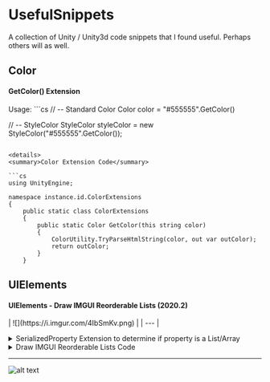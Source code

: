 # UsefulSnippets
A collection of Unity / Unity3d code snippets that I found useful. Perhaps others will as well.

## Color
 
#### GetColor() Extension
<p>
Usage: 
```cs 
// -- Standard Color
Color color = "#555555".GetColor()

// -- StyleColor
StyleColor styleColor = new StyleColor("#555555".GetColor());
```

<details>
<summary>Color Extension Code</summary>
 
```cs
using UnityEngine;

namespace instance.id.ColorExtensions
{
    public static class ColorExtensions
    {
        public static Color GetColor(this string color)
        {
            ColorUtility.TryParseHtmlString(color, out var outColor);
            return outColor;
        }
    }

```
</details>
</p>


## UIElements
 
#### UIElements - Draw IMGUI Reorderable Lists (2020.2)
<p>
| ![](https://i.imgur.com/4IbSmKv.png) |  
| --- |  

<details>
<summary>SerializedProperty Extension to determine if property is a List/Array</summary>
 
```cs
public static class PropertyExtensions
{
    public static bool IsReallyArray(this SerializedProperty property)
    {
        return property.isArray && property.propertyType != SerializedPropertyType.String;
    }
}
```

</details>

<details>
<summary>Draw IMGUI Reorderable Lists Code</summary>
  
```cs
[CustomEditor(typeof(Object), true, isFallback = true)]
[CanEditMultipleObjects]
public class DefaultEditorDrawer : Editor
{
    public bool showScript;
    public List<string> excludedFields = new List<string>();
    string m_IMGUIPropNeedsRelayout;
    ScrollView m_ScrollView;

    public override VisualElement CreateInspectorGUI()
    {
        var root = new VisualElement();
        var property = serializedObject.GetIterator();
        m_ScrollView = new ScrollView();
        root.Add(m_ScrollView);
        if (property.NextVisible(true)) // Expand first child.
        {
            do
            {
                var field = new PropertyField(property) {name = "PropertyField:" + property.propertyPath};
                if (property.propertyPath == "m_Script" && serializedObject.targetObject != null)
                {
                    if (showScript) field.SetEnabled(false);
                    else continue;
                }

                if (property.IsReallyArray() && serializedObject.targetObject != null)
                {
                    var copiedProperty = property.Copy();
                    var imDefaultProperty = new IMGUIContainer(() =>
                    {
                        DoDrawDefaultIMGUIProperty(serializedObject, copiedProperty);
                    }) {name = property.propertyPath};
                    
                    m_ScrollView.Add(imDefaultProperty);
                    continue;
                }

                if (excludedFields.Contains(property.propertyPath) && serializedObject.targetObject != null) { continue; }

                root.Add(field);
            } while (property.NextVisible(false));
        }

        foreach (var foldout in m_ScrollView.Query<Foldout>().ToList())
        {
            foldout.RegisterValueChangedCallback(e =>
            {
                var fd = e.target as Foldout;
                if (fd == null) return;
                var path = fd.bindingPath;
                var container = m_ScrollView.Q<IMGUIContainer>(name: path);
                RecomputeSize(container);
            });
        }

        return root;
    }

    public void RecomputeSize(IMGUIContainer container)
    {
        if (container == null) return;
        var parent = container.parent;
        container.RemoveFromHierarchy();
        parent.Add(container);
    }

    public void DoDrawDefaultIMGUIProperty(SerializedObject serializedObject, SerializedProperty property)
    {
        EditorGUI.BeginChangeCheck();
        serializedObject.Update();
        bool wasExpanded = property.isExpanded;
        EditorGUILayout.PropertyField(property, true);
        if (property.isExpanded != wasExpanded) m_IMGUIPropNeedsRelayout = property.propertyPath;
        serializedObject.ApplyModifiedProperties();
        EditorGUI.EndChangeCheck();
    }
}

```
</details>

</p>




---
![alt text](https://i.imgur.com/cg5ow2M.png "instance.id")
